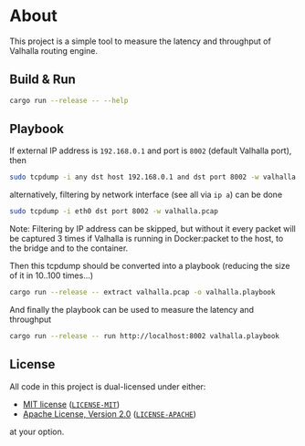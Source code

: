 # About

This project is a simple tool to measure the latency and throughput of Valhalla routing engine.

## Build & Run

```sh
cargo run --release -- --help
```

## Playbook

If external IP address is `192.168.0.1` and port is `8002` (default Valhalla port), then

```sh
sudo tcpdump -i any dst host 192.168.0.1 and dst port 8002 -w valhalla.pcap
```

alternatively, filtering by network interface (see all via `ip a`) can be done

```sh
sudo tcpdump -i eth0 dst port 8002 -w valhalla.pcap
```

Note: Filtering by IP address can be skipped, but without it every packet will be captured 3 times if Valhalla is running in Docker:packet to the host, to the bridge and to the container.

Then this tcpdump should be converted into a playbook (reducing the size of it in 10..100 times...)

```sh
cargo run --release -- extract valhalla.pcap -o valhalla.playbook
```

And finally the playbook can be used to measure the latency and throughput

```sh
cargo run --release -- run http://localhost:8002 valhalla.playbook
```

## License

All code in this project is dual-licensed under either:

- [MIT license](https://opensource.org/licenses/MIT) ([`LICENSE-MIT`](LICENSE-MIT))
- [Apache License, Version 2.0](https://www.apache.org/licenses/LICENSE-2.0) ([`LICENSE-APACHE`](LICENSE-APACHE))

at your option.
